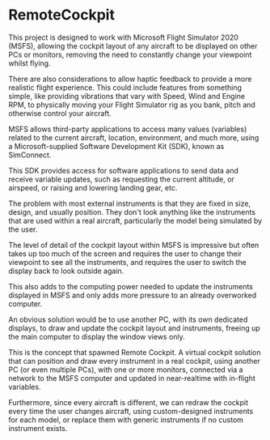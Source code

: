 # RemoteCockpit
This project is designed to work with Microsoft Flight Simulator 2020 (MSFS), allowing the cockpit layout of any aircraft to be displayed on other PCs or monitors, removing the need to constantly change your viewpoint whilst flying.

There are also considerations to allow haptic feedback to provide a more realistic flight experience. This could include features from something simple, like providing vibrations that vary with Speed, Wind and Engine RPM, to physically moving your Flight Simulator rig as you bank, pitch and otherwise control your aircraft.

MSFS allows third-party applications to access many values (variables) related to the current aircraft, location, environment, and much more, using a Microsoft-supplied Software Development Kit (SDK), known as SimConnect.

This SDK provides access for software applications to send data and receive variable updates, such as requesting the current altitude, or airspeed, or raising and lowering landing gear, etc.

The problem with most external instruments is that they are fixed in size, design, and usually position. They don't look anything like the instruments that are used within a real aircraft, particularly the model being simulated by the user.

The level of detail of the cockpit layout within MSFS is impressive but often takes up too much of the screen and requires the user to change their viewpoint to see all the instruments, and requires the user to switch the display back to look outside again.

This also adds to the computing power needed to update the instruments displayed in MSFS and only adds more pressure to an already overworked computer.

An obvious solution would be to use another PC, with its own dedicated displays, to draw and update the cockpit layout and instruments, freeing up the main computer to display the window views only.

This is the concept that spawned Remote Cockpit. A virtual cockpit solution that can position and draw every instrument in a real cockpit, using another PC (or even multiple PCs), with one or more monitors, connected via a network to the MSFS computer and updated in near-realtime with in-flight variables.

Furthermore, since every aircraft is different, we can redraw the cockpit every time the user changes aircraft, using custom-designed instruments for each model, or replace them with generic instruments if no custom instrument exists.

